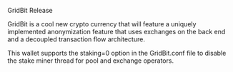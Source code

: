 GridBit Release

GridBit is a cool new crypto currency that will feature a uniquely implemented anonymization feature that uses exchanges on the back end and a decoupled transaction flow architecture.

This wallet supports the staking=0 option in the GridBit.conf file to disable the stake miner thread for pool and exchange operators.

